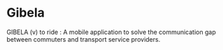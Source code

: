 # Gibela
GIBELA (v) to ride : A mobile application to solve the communication gap between commuters and transport service providers.
